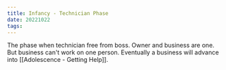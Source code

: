 ```yaml
---
title: Infancy - Technician Phase
date: 20221022
tags:
---
```


The phase when technician free from boss. Owner and business are one. But business can't work on one person. Eventually a business will advance into [[Adolescence - Getting Help]].